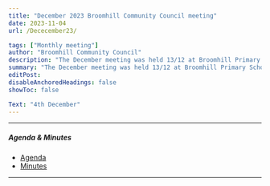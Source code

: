 ```yaml
---
title: "December 2023 Broomhill Community Council meeting" 
date: 2023-11-04
url: /Dececember23/

tags: ["Monthly meeting"]
author: "Broomhill Community Council"
description: "The December meeting was held 13/12 at Broomhill Primary School." 
summary: "The December meeting was held 13/12 at Broomhill Primary School."
editPost:
disableAnchoredHeadings: false
showToc: false

Text: "4th December"
---
```


---

##### Agenda & Minutes
+ [Agenda](/dec23.pdf)
+ [Minutes](/dec23m.pdf)

---

